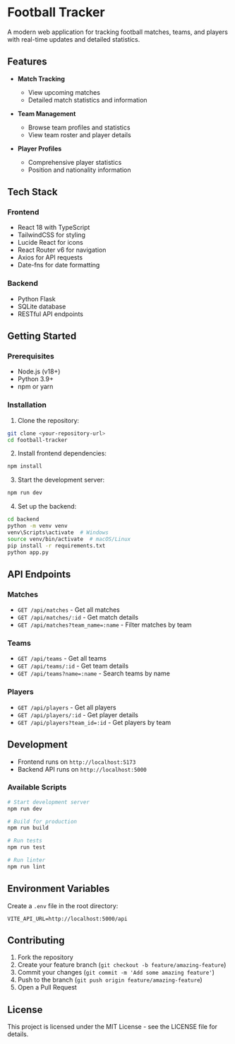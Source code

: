 # Football Tracker

A modern web application for tracking football matches, teams, and players with real-time updates and detailed statistics.

## Features

- **Match Tracking**
  - View upcoming matches
  - Detailed match statistics and information
  
- **Team Management**
  - Browse team profiles and statistics
  - View team roster and player details

- **Player Profiles**
  - Comprehensive player statistics
  - Position and nationality information

## Tech Stack

### Frontend
- React 18 with TypeScript
- TailwindCSS for styling
- Lucide React for icons
- React Router v6 for navigation
- Axios for API requests
- Date-fns for date formatting

### Backend
- Python Flask
- SQLite database
- RESTful API endpoints

## Getting Started

### Prerequisites
- Node.js (v18+)
- Python 3.9+
- npm or yarn

### Installation

1. Clone the repository:
```bash
git clone <your-repository-url>
cd football-tracker
```

2. Install frontend dependencies:
```bash
npm install
```

3. Start the development server:
```bash
npm run dev
```

4. Set up the backend:
```bash
cd backend
python -m venv venv
venv\Scripts\activate  # Windows
source venv/bin/activate  # macOS/Linux
pip install -r requirements.txt
python app.py
```

## API Endpoints

### Matches
- `GET /api/matches` - Get all matches
- `GET /api/matches/:id` - Get match details
- `GET /api/matches?team_name=:name` - Filter matches by team

### Teams
- `GET /api/teams` - Get all teams
- `GET /api/teams/:id` - Get team details
- `GET /api/teams?name=:name` - Search teams by name

### Players
- `GET /api/players` - Get all players
- `GET /api/players/:id` - Get player details
- `GET /api/players?team_id=:id` - Get players by team

## Development

- Frontend runs on `http://localhost:5173`
- Backend API runs on `http://localhost:5000`

### Available Scripts

```bash
# Start development server
npm run dev

# Build for production
npm run build

# Run tests
npm run test

# Run linter
npm run lint
```

## Environment Variables

Create a `.env` file in the root directory:

```env
VITE_API_URL=http://localhost:5000/api
```

## Contributing

1. Fork the repository
2. Create your feature branch (`git checkout -b feature/amazing-feature`)
3. Commit your changes (`git commit -m 'Add some amazing feature'`)
4. Push to the branch (`git push origin feature/amazing-feature`)
5. Open a Pull Request

## License

This project is licensed under the MIT License - see the LICENSE file for details.